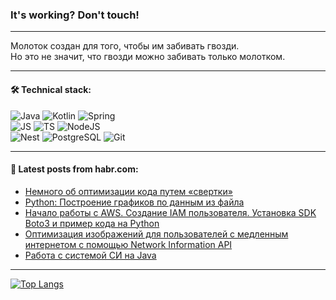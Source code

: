### It's working? Don't touch!

---
Молоток создан для того, чтобы им забивать гвозди. <br>
Но это не значит, что гвозди можно забивать только молотком.

---

#### 🛠️ Technical stack:

![Java](https://img.shields.io/badge/Java-informational?logo=Oracle&style=flat&logoColor=white&color=FF4500)
![Kotlin](https://img.shields.io/badge/Kotlin-informational?logo=Kotlin&style=flat&logoColor=white&color=774D97)
![Spring](https://img.shields.io/badge/SpringBoot-informational?logo=SpringBoot&style=flat&logoColor=white&color=6DB33F) <br>
![JS](https://img.shields.io/badge/JS-informational?logo=javaScript&style=flat&logoColor=black&color=F7Df1E)
![TS](https://img.shields.io/badge/TypeScript-informational?logo=typeScript&style=flat&logoColor=black&color=0667A8)
![NodeJS](https://img.shields.io/badge/NodeJS-informational?logo=node.js&style=flat&logoColor=white&color=70A760) <br>
![Nest](https://img.shields.io/badge/NestJS-informational?logo=NestJS&style=flat&logoColor=white&color=E0234E)
![PostgreSQL](https://img.shields.io/badge/PostgreSQL-informational?logo=PostgreSQL&style=flat&logoColor=white&color=DAA520)
![Git](https://img.shields.io/badge/Git-informational?logo=git&style=flat&logoColor=white&color=778899)

___

#### 💬 Latest posts from habr.com:

<!-- BLOG-POST-LIST:START -->
- [Немного об оптимизации кода путем «свертки»](https://habr.com/ru/articles/748262/?utm_source=habrahabr&utm_medium=rss&utm_campaign=748262)
- [Python: Построение графиков по данным из файла](https://habr.com/ru/articles/748282/?utm_source=habrahabr&utm_medium=rss&utm_campaign=748282)
- [Начало работы с AWS. Создание IAM пользователя. Установка SDK Boto3 и пример кода на Python](https://habr.com/ru/articles/748276/?utm_source=habrahabr&utm_medium=rss&utm_campaign=748276)
- [Оптимизация изображений для пользователей с медленным интернетом с помощью Network Information API](https://habr.com/ru/articles/748272/?utm_source=habrahabr&utm_medium=rss&utm_campaign=748272)
- [Работа с системой СИ на Java](https://habr.com/ru/articles/748248/?utm_source=habrahabr&utm_medium=rss&utm_campaign=748248)
<!-- BLOG-POST-LIST:END -->

---
[![Top Langs](https://github-readme-stats-git-master-advtsetting-gmailcom.vercel.app/api/top-langs/?username=zloylis&langs_count=10&hide_title=false&title_color=e6edf3&size_weight=0.5&count_weight=0.5&layout=compact&hide_border=true&theme=dracula)](https://github.com/zloylis)

<!-- ![GitHub stats](https://github-readme-stats-git-master-advtsetting-gmailcom.vercel.app/api?username=zloylis&show_icons=true&hide_border=true&theme=dracula&hide_title=true&include_all_commits=true&count_private=true&hide=contribs&hide_rank=true) -->
